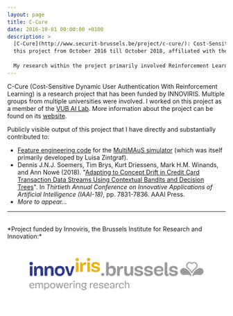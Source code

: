 ```yaml
---
layout: page
title: C-Cure
date: 2016-10-01 00:00:00 +0100
description: >
  [C-Cure](http://www.securit-brussels.be/project/c-cure/): Cost-Sensitive Dynamic User Authentication With Reinforcement Learning is a research project funded by INNOVIRIS. I worked on
  this project from October 2016 till October 2018, affiliated with the [VUB AI Lab](https://ai.vub.ac.be/).
  
  My research within the project primarily involved Reinforcement Learning and Contextual Multi-Armed Bandit algorithms, in the context of user authentication problems.
---
```


C-Cure (Cost-Sensitive Dynamic User Authentication With Reinforcement Learning) is a research project that has been funded by INNOVIRIS. Multiple groups from multiple universities were involved.
I worked on this project as a member of the [VUB AI Lab](https://ai.vub.ac.be/). More information about the project can be found on its [website](http://www.securit-brussels.be/project/c-cure/).

Publicly visible output of this project that I have directly and substantially contributed to:

- [Feature engineering code](https://github.com/lmzintgraf/MultiMAuS/tree/master/data/features) for the [MultiMAuS simulator](https://github.com/lmzintgraf/MultiMAuS) (which was itself primarily
developed by Luisa Zintgraf).
- Dennis J.N.J. Soemers, Tim Brys, Kurt Driessens, Mark H.M. Winands, and Ann Nowé (2018). 
"[Adapting to Concept Drift in Credit Card Transaction Data Streams Using Contextual Bandits and Decision Trees](/assets/publications/SoemersCreditCardIAAI.pdf)". 
In *Thirtieth Annual Conference on Innovative Applications of Artificial Intelligence (IAAI-18)*, pp. 7831-7836. AAAI Press.
- *More to appear...*

---

<br>
*Project funded by Innoviris, the Brussels Institute for Research and Innovation:*<br>
<a href="http://www.innoviris.be/en"><img src="/assets/project_ccure/Innoviris_Logo.jpeg" title="Innoviris, the Brussels Institute for Research and Innovation" align="center" style="max-height:256px"></a>